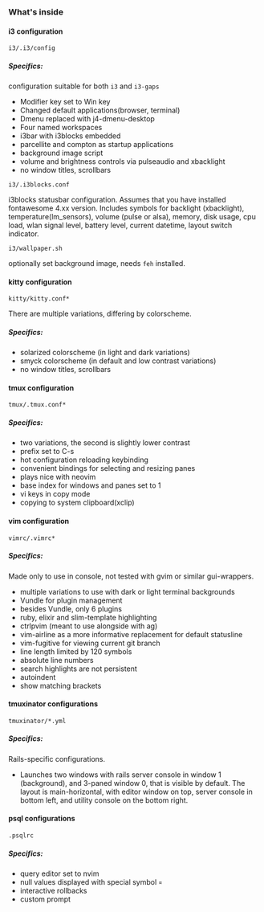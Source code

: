 ### What's inside

#### i3 configuration

`i3/.i3/config`

##### Specifics:

configuration suitable for both `i3` and `i3-gaps`

- Modifier key set to Win key
- Changed default applications(browser, terminal)
- Dmenu replaced with j4-dmenu-desktop
- Four named workspaces
- i3bar with i3blocks embedded
- parcellite and compton as startup applications
- background image script
- volume and brightness controls via pulseaudio and xbacklight
- no window titles, scrollbars

`i3/.i3blocks.conf`

i3blocks statusbar configuration. Assumes that you have installed fontawesome 4.xx version. Includes symbols for
backlight (xbacklight), temperature(lm_sensors), volume (pulse or alsa), memory, disk usage, cpu load, wlan signal level,
battery level, current datetime, layout switch indicator.

`i3/wallpaper.sh`

optionally set background image, needs `feh` installed.

#### kitty configuration

`kitty/kitty.conf*`

There are multiple variations, differing by colorscheme.

##### Specifics:

- solarized colorscheme (in light and dark variations)
- smyck colorscheme (in default and low contrast variations)
- no window titles, scrollbars

#### tmux configuration

`tmux/.tmux.conf*`

##### Specifics:

- two variations, the second is slightly lower contrast
- prefix set to C-s
- hot configuration reloading keybinding
- convenient bindings for selecting and resizing panes
- plays nice with neovim
- base index for windows and panes set to 1
- vi keys in copy mode
- copying to system clipboard(xclip)

#### vim configuration

`vimrc/.vimrc*`

##### Specifics:

Made only to use in console, not tested with gvim or similar gui-wrappers.

- multiple variations to use with dark or light terminal backgrounds
- Vundle for plugin management
- besides Vundle, only 6 plugins
- ruby, elixir and slim-template highlighting
- ctrlpvim (meant to use alongside with ag)
- vim-airline as a more informative replacement for default statusline
- vim-fugitive for viewing current git branch
- line length limited by 120 symbols
- absolute line numbers
- search highlights are not persistent
- autoindent
- show matching brackets

#### tmuxinator configurations

`tmuxinator/*.yml`

##### Specifics:

Rails-specific configurations.

- Launches two windows with rails server console in window 1 (background), and 3-paned window 0, that is visible by
default. The layout is main-horizontal, with editor window on top, server console in bottom left, and utility console
on the bottom right.

#### psql configurations

`.psqlrc`

##### Specifics:

- query editor set to nvim
- null values displayed with special symbol `¤`
- interactive rollbacks
- custom prompt
